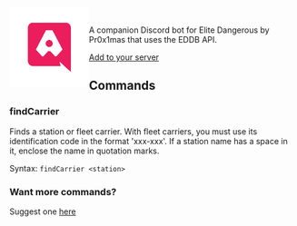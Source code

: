 

<img src="assets/stationkeeperlogo2.png" alt="logo" style="width: 10em; float: left; clear: both;" />

<br>

A companion Discord bot for Elite Dangerous by Pr0x1mas that uses the EDDB API.

[Add to your server](https://discord.com/api/oauth2/authorize?client_id=721054385882398813&permissions=0&scope=bot)

## Commands

### findCarrier
Finds a station or fleet carrier. With fleet carriers, you must use its identification code in the format 'xxx-xxx'. If a station name has a space in it, enclose the name in quotation marks.

Syntax: `findCarrier <station>`

### Want more commands?

Suggest one [here](https://github.com/Pr0x1mas/station-keeper/issues/new?assignees=&labels=&template=feature_request.md&title=)